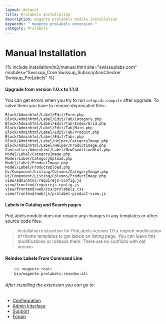 ```yaml
---
layout: default
title: Prolabels Installation
description: magento prolabels module installation
keywords: " magento prolabels extension "
category: Prolabels
---
```


# Manual Installation

{% include installation/m2/manual.html site="swissuplabs.com" modules="Swissup_Core Swissup_SubscriptionChecker Swissup_ProLabels" %}

#### Upgrade from version 1.0.x to 1.1.0

You can get errors when you try to run `setup:di:compile` after upgrade. To solve them you have to remove deprecated files:

```
Block/Adminhtml/Label/Edit/Form.php
Block/Adminhtml/Label/Edit/Tab/Category.php
Block/Adminhtml/Label/Edit/Tab/Index/Grid.php
Block/Adminhtml/Label/Edit/Tab/Main.php
Block/Adminhtml/Label/Edit/Tab/Product.php
Block/Adminhtml/Label/Edit/Tabs.php
Block/Adminhtml/Label/Helper/CategoryImage.php
Block/Adminhtml/Label/Helper/ProductImage.php
Controller/Adminhtml/Label/NewConditionHtml.php
Model/Label/CategoryImage.php
Model/Label/CategoryUpload.php
Model/Label/ProductImage.php
Model/Label/ProductUpload.php
Ui/Component/Listing/Columns/CategoryImage.php
Ui/Component/Listing/Columns/ProductImage.php
view/adminhtml/requirejs-config.js
view/frontend/requirejs-config.js
view/frontend/web/css/prolabels.css
view/frontend/web/js/prolabel-product-view.js
```

#### Labels in Catalog and Search pages

ProLabels module does not require any changes in any templates or other source code files.

> Installation instraction for ProLabels version 1.0.x reqired modification of theme templates to get labels on listing page. You can leave this modifications or rollback them. There are no conflicts with old version.

#### Reindex Labels From Command Line

```bash
    cd <magento_root>
    bin/magento prolabels:reindex:all
```

###### After installing the extension you can go to:

* [Configuration](../../configuration/)
* [Admin Interface](../../interfaces/)
* [Support](https://swissuplabs.com/contacts/)
* [Forum](https://swissuplabs.com/magento-forum/)